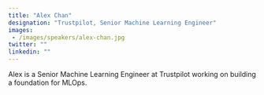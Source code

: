 ```yaml
---
title: "Alex Chan"
designation: "Trustpilot, Senior Machine Learning Engineer"
images: 
 - /images/speakers/alex-chan.jpg
twitter: ""
linkedin: ""
---
```


Alex is a Senior Machine Learning Engineer at Trustpilot working on building a foundation for MLOps.